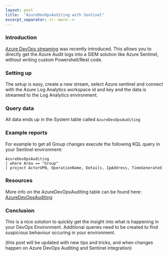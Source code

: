```yaml
---
layout: post
title:  "AzureDevOpsAuditing with Sentinel"
excerpt_separator: <!--more-->
---
```


### Introduction
[Azure DevOps streaming](https://docs.microsoft.com/en-us/azure/devops/organizations/audit/auditing-streaming?view=azure-devops) was recently introduced.
This allows you to directly get the Azure Audit logs into a SIEM solution like Azure Sentinel, without writing custom Powershell/Rest code.
<!--more-->

### Setting up
The setup is easy, create a new stream, select Azure sentinel and connect with the Azure Log Analytics workspace id and key and the data is streamed to the Log Analytics environment.

### Query data
All data ends up in the System table called `AzureDevOpsAuditing`

### Example reports
For example to get all Group changes execute the following KQL query in your Sentinel environment:
```
AzureDevOpsAuditing 
| where Area == "Group"
| project ActorUPN, OperationName, Details, IpAddress, TimeGenerated
```

### Resources
More info on the AzureDevOpsAuditing table can be found here:
[AzureDevOpsAuditing](https://docs.microsoft.com/en-us/azure/azure-monitor/reference/tables/azuredevopsauditing)

### Conclusion
This is a nice solution to quickly get the insight into what is happening in your DevOps Environment. Additional queries need to be created to find suspicious behaviour occuring in your environment.

(this post will be updated with new tips and tricks, and when changes happen on Azure DevOps Auditing and Sentinel integration)
